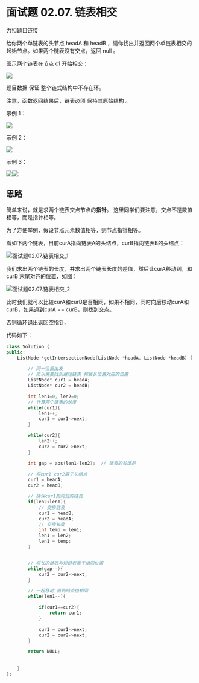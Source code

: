 # 面试题 02.07. 链表相交

[力扣题目链接](https://leetcode-cn.com/problems/intersection-of-two-linked-lists-lcci/)

给你两个单链表的头节点 headA 和 headB ，请你找出并返回两个单链表相交的起始节点。如果两个链表没有交点，返回 null 。

图示两个链表在节点 c1 开始相交：

![](https://code-thinking-1253855093.file.myqcloud.com/pics/20211219221657.png) 

题目数据 保证 整个链式结构中不存在环。

注意，函数返回结果后，链表必须 保持其原始结构 。 

示例 1： 

![](https://code-thinking-1253855093.file.myqcloud.com/pics/20211219221723.png) 

示例 2：

![](https://code-thinking-1253855093.file.myqcloud.com/pics/20211219221749.png) 

示例 3： 

![](https://code-thinking-1253855093.file.myqcloud.com/pics/20211219221812.png)![](https://code-thinking-1253855093.file.myqcloud.com/pics/20211219221812.png)


## 思路


简单来说，就是求两个链表交点节点的**指针**。 这里同学们要注意，交点不是数值相等，而是指针相等。

为了方便举例，假设节点元素数值相等，则节点指针相等。

看如下两个链表，目前curA指向链表A的头结点，curB指向链表B的头结点：

![面试题02.07.链表相交_1](https://code-thinking.cdn.bcebos.com/pics/面试题02.07.链表相交_1.png)

我们求出两个链表的长度，并求出两个链表长度的差值，然后让curA移动到，和curB 末尾对齐的位置，如图：

![面试题02.07.链表相交_2](https://code-thinking.cdn.bcebos.com/pics/面试题02.07.链表相交_2.png)

此时我们就可以比较curA和curB是否相同，如果不相同，同时向后移动curA和curB，如果遇到curA == curB，则找到交点。

否则循环退出返回空指针。



代码如下：
```CPP
class Solution {
public:
    ListNode *getIntersectionNode(ListNode *headA, ListNode *headB) {

        // 同一位置出发
        // 所以需要找到最短链表 和最长位置对应的位置
        ListNode* cur1 = headA;
        ListNode* cur2 = headB;

        int len1=0, len2=0;
        // 计算两个链表的长度
        while(cur1){
            len1++;
            cur1 = cur1->next;
        }

        while(cur2){
            len2++;
            cur2 = cur2->next;
        }

        int gap = abs(len1-len2);  // 链表的长度差

        // 将cur1 cur2置于头结点
        cur1 = headA;
        cur2 = headB;

        // 确保cur1指向短的链表  
        if(len2<len1){
            // 交换链表
            cur1 = headB;
            cur2 = headA; 
            // 交换长度
            int temp = len1;
            len1 = len2;
            len1 = temp;
        }


        // 将长的链表与短链表置于相同位置
        while(gap--){
            cur2 = cur2->next;
        }

        // 一起移动 直到结点值相同
        while(len1--){

            if(cur1==cur2){
                return cur1;
            }

            cur1 = cur1->next;
            cur2 = cur2->next;
        }

        return NULL;
        
        
    }
};
```

